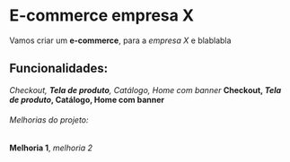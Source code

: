 # E-commerce empresa X

Vamos criar um **e-commerce**, para a *empresa X* e blablabla

## Funcionalidades:

_Checkout, **Tela de produto**, Catálogo, Home com banner_
**Checkout, _Tela de produto_, Catálogo, Home com banner**

###### Melhorias do projeto:

__Melhoria 1__, _melhoria 2_
